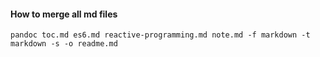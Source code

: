 #### How to merge all md files

`pandoc
toc.md
es6.md
reactive-programming.md
note.md
-f markdown -t markdown -s -o readme.md`
